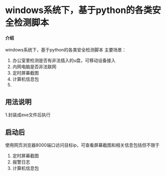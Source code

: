 # windows系统下，基于python的各类安全检测脚本

#### 介绍
windows系统下，基于python的各类安全检测脚本
主要场景：
1.  办公室里检测是否有非法插入的u盘，可移动设备接入
2.  内网电脑是否非法联网
3.  定时屏幕截图
4.  计算机信息包
5. 
## 用法说明
1.封装成exe文件后执行
## 启动后
使用网页浏览器8000端口访问目标ip，可查看屏幕截图和相关信息包括但不限于
1. 定时屏幕截图
2. 报警日志
3. 计算机信息包

